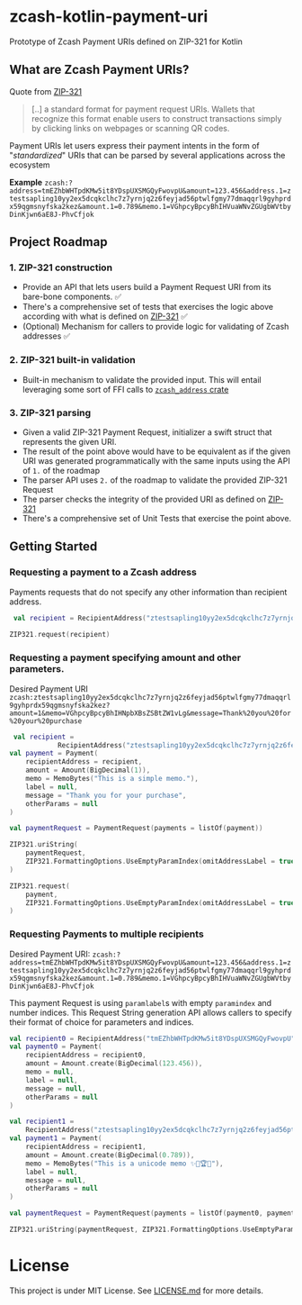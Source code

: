 # zcash-kotlin-payment-uri
Prototype of Zcash Payment URIs defined on ZIP-321 for Kotlin


## What are Zcash Payment URIs?

Quote from [ZIP-321](https://zips.z.cash/zip-0321)
> [..] a standard format for payment request URIs. Wallets that recognize this format enable users to construct transactions simply by clicking links on webpages or scanning QR codes.

Payment URIs let users express their payment intents in the form of "_standardized_" URIs that
can be parsed by several applications across the ecosystem


**Example**
`zcash:?address=tmEZhbWHTpdKMw5it8YDspUXSMGQyFwovpU&amount=123.456&address.1=ztestsapling10yy2ex5dcqkclhc7z7yrnjq2z6feyjad56ptwlfgmy77dmaqqrl9gyhprdx59qgmsnyfska2kez&amount.1=0.789&memo.1=VGhpcyBpcyBhIHVuaWNvZGUgbWVtbyDinKjwn6aE8J-PhvCfjok`

## Project Roadmap

### 1. ZIP-321 construction

- Provide an API that lets users build a Payment Request URI from its bare-bone components. ✅
- There's a comprehensive set of tests that exercises the logic above according with what is defined on [ZIP-321](https://zips.z.cash/zip-0321) ✅
- (Optional) Mechanism for callers to provide logic for validating of Zcash addresses ✅


### 2. ZIP-321 built-in validation
- Built-in mechanism to validate the provided input. This will entail leveraging some sort of FFI calls to [`zcash_address` crate](https://crates.io/crates/zcash_address/0.1.0)

### 3. ZIP-321 parsing
- Given a valid ZIP-321 Payment Request, initializer a swift struct that represents the given URI.
- The result of the point above would have to be equivalent as if the given URI was generated programmatically with the same inputs using the API of `1.` of the roadmap
- The parser API uses `2.` of the roadmap to validate the provided ZIP-321 Request
- The parser checks the integrity of the provided URI as defined on [ZIP-321](https://zips.z.cash/zip-0321)
- There's a comprehensive set of Unit Tests that exercise the point above.

## Getting Started

### Requesting a payment to a Zcash address
Payments requests that do not specify any other information than recipient address.

````kotlin
 val recipient = RecipientAddress("ztestsapling10yy2ex5dcqkclhc7z7yrnjq2z6feyjad56ptwlfgmy77dmaqqrl9gyhprdx59qgmsnyfska2kez")
        
ZIP321.request(recipient)
````

### Requesting a payment specifying amount and other parameters.
Desired Payment URI
`zcash:ztestsapling10yy2ex5dcqkclhc7z7yrnjq2z6feyjad56ptwlfgmy77dmaqqrl9gyhprdx59qgmsnyfska2kez?amount=1&memo=VGhpcyBpcyBhIHNpbXBsZSBtZW1vLg&message=Thank%20you%20for%20your%20purchase`

````Kotlin
 val recipient =
            RecipientAddress("ztestsapling10yy2ex5dcqkclhc7z7yrnjq2z6feyjad56ptwlfgmy77dmaqqrl9gyhprdx59qgmsnyfska2kez")
val payment = Payment(
    recipientAddress = recipient,
    amount = Amount(BigDecimal(1)),
    memo = MemoBytes("This is a simple memo."),
    label = null,
    message = "Thank you for your purchase",
    otherParams = null
)

val paymentRequest = PaymentRequest(payments = listOf(payment))

ZIP321.uriString(
    paymentRequest,
    ZIP321.FormattingOptions.UseEmptyParamIndex(omitAddressLabel = true)
)

ZIP321.request(
    payment,
    ZIP321.FormattingOptions.UseEmptyParamIndex(omitAddressLabel = true)
) 
````


### Requesting Payments to multiple recipients
Desired Payment URI:
`zcash:?address=tmEZhbWHTpdKMw5it8YDspUXSMGQyFwovpU&amount=123.456&address.1=ztestsapling10yy2ex5dcqkclhc7z7yrnjq2z6feyjad56ptwlfgmy77dmaqqrl9gyhprdx59qgmsnyfska2kez&amount.1=0.789&memo.1=VGhpcyBpcyBhIHVuaWNvZGUgbWVtbyDinKjwn6aE8J-PhvCfjok`

This payment Request is using `paramlabel`s with empty `paramindex` and number indices. This Request String generation API allows callers to specify their format of choice for parameters and indices.

````kotlin
val recipient0 = RecipientAddress("tmEZhbWHTpdKMw5it8YDspUXSMGQyFwovpU")
val payment0 = Payment(
    recipientAddress = recipient0,
    amount = Amount.create(BigDecimal(123.456)),
    memo = null,
    label = null,
    message = null,
    otherParams = null
)

val recipient1 =
    RecipientAddress("ztestsapling10yy2ex5dcqkclhc7z7yrnjq2z6feyjad56ptwlfgmy77dmaqqrl9gyhprdx59qgmsnyfska2kez")
val payment1 = Payment(
    recipientAddress = recipient1,
    amount = Amount.create(BigDecimal(0.789)),
    memo = MemoBytes("This is a unicode memo ✨🦄🏆🎉"),
    label = null,
    message = null,
    otherParams = null
)

val paymentRequest = PaymentRequest(payments = listOf(payment0, payment1))

ZIP321.uriString(paymentRequest, ZIP321.FormattingOptions.UseEmptyParamIndex(omitAddressLabel = false))
````
# License
This project is under MIT License. See [LICENSE.md](LICENSE.md) for more details.
